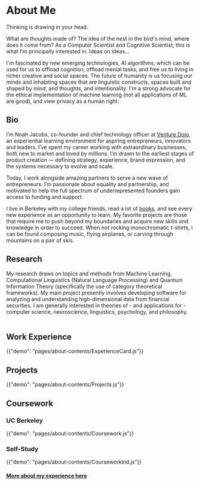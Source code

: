 # About Me

<p class="description">Thinking is drawing in your head.</p>

What are thoughts made of? The idea of the nest in the bird's mind, where does it come from? As a Computer Scientist and Cognitive Scientist, this is what I'm principally interested in. Ideas on ideas...

I'm fascinated by new emerging technologies, AI algorithms, which can be used for us to offload cognition, offload menial tasks, and free us to living in richer creative and social spaces. The future of humanity is us focusing our minds and inhabiting spaces that are linguistic constructs, spaces built and shaped by mind, and thoughts, and intentionality. I'm a strong advocate for the ethical implementation of machine learning (not all applications of ML are good), and view privacy as a human right.

## Bio

I’m Noah Jacobs, co-founder and chief technology officer at <a href="https://venturedojo.com/" target="_blank">Venture Dojo</a>, an experiential learning environment for aspiring entrepreneurs, innovators and leaders. I’ve spent my career working with extraordinary businesses, both new to market and loved by millions. I’m drawn to the earliest stages of product creation — defining strategy, experience, brand expression, and the systems necessary to evolve and scale.

Today, I work alongside amazing partners to serve a new wave of entrepreneurs. I’m passionate about equality and partnership, and motivated to help the full spectrum of underrepresented founders gain access to funding and support.

I live in Berkeley with my college friends, read a lot of <a href="https://www.goodreads.com/user/show/43200223-noah-jacobs" target="_blank">books</a>, and see every new experience as an opportunity to learn. My favorite projects are those that require me to push beyond my boundaries and acquire new skills and knowledge in order to succeed. When not rocking monochromatic t-shirts, I can be found composing music, flying airplanes, or carving through mountains on a pair of skis.

## Research

My research draws on topics and methods from Machine Learning, Computational Linguistics (Natural Language Processing) and Quantum Information Theory (specifically the use of category theoretical frameworks). My main project presently involves developing software for analyzing and understanding high-dimensional data from financial securities. I am generally interested in theories of - and applications for - computer science, neuroscience, linguistics, psychology, and philosophy.
<br><br>

## Work Experience

{{"demo": "pages/about-contents/ExperienceCard.js"}}

## Projects

{{"demo": "pages/about-contents/Projects.js"}}


## Coursework

### UC Berkeley

{{"demo": "pages/about-contents/Coursework.js"}}

### Self-Study

{{"demo": "pages/about-contents/CourseworkInd.js"}}

#### [More about my experience here](/about/experience)
